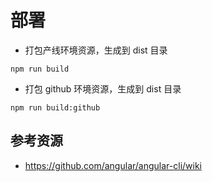 # 部署

- 打包产线环境资源，生成到 dist 目录

```
npm run build
```

- 打包 github 环境资源，生成到 dist 目录

```
npm run build:github
```

## 参考资源

- https://github.com/angular/angular-cli/wiki
